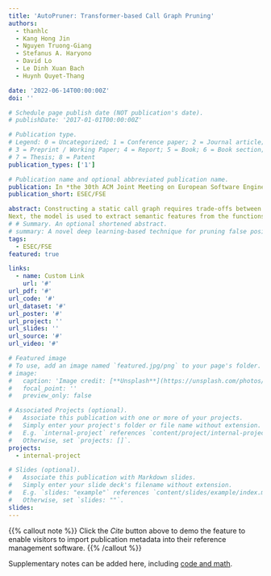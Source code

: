 ```yaml
---
title: 'AutoPruner: Transformer-based Call Graph Pruning'
authors:
  - thanhlc
  - Kang Hong Jin
  - Nguyen Truong-Giang
  - Stefanus A. Haryono
  - David Lo
  - Le Dinh Xuan Bach
  - Huynh Quyet-Thang

date: '2022-06-14T00:00:00Z'
doi: ''

# Schedule page publish date (NOT publication's date).
# publishDate: '2017-01-01T00:00:00Z'

# Publication type.
# Legend: 0 = Uncategorized; 1 = Conference paper; 2 = Journal article;
# 3 = Preprint / Working Paper; 4 = Report; 5 = Book; 6 = Book section;
# 7 = Thesis; 8 = Patent
publication_types: ['1']

# Publication name and optional abbreviated publication name.
publication: In *the 30th ACM Joint Meeting on European Software Engineering Conference and Symposium on the Foundations of Software Engineering, Research Track*
publication_short: ESEC/FSE

abstract: Constructing a static call graph requires trade-offs between soundness and precision. Program analysis techniques for constructing call graphs are unfortunately usually  imprecise. To address this problem, researchers have recently proposed *call graph pruning* empowered by machine learning to post-process call graphs constructed by static analysis. A machine learning model is built to capture information from the call graph by extracting structural features for use in a random forest classifier. It then removes edges that are predicted to be false positives. Despite the improvements shown by machine learning models, they are still limited as they do not consider the source code semantics and thus often are not able to effectively distinguish true and false positives. In this paper, we present a novel call graph pruning technique, AutoPruner, for eliminating false positives in call graphs via both statistical semantic and structural analysis. Given a call graph constructed by traditional static analysis tools, AutoPruner takes a Transformer-based approach to capture the semantic relationships between the caller and callee functions associated with each edge in the call graph. To do so, AutoPruner fine-tunes a model of code that was pre-trained on a large corpus to represent source code based on descriptions of its semantics.
Next, the model is used to extract semantic features from the functions related to each edge in the call graph. AutoPruner uses these semantic features together with the structural features extracted from the call graph to classify each edge via a feed-forward neural network. Our empirical evaluation on a benchmark dataset of  real-world programs shows that AutoPruner outperforms the state-of-the-art baselines, improving on F-measure by up to 13% in identifying false-positive edges in a static call graph. Moreover, AutoPruner achieves improvements on two client analyses, including halving the false alarm rate on null pointer analysis and over 10% improvements on monomorphic call-site detection. Additionally, our ablation study and qualitative analysis show that the semantic features extracted by AutoPruner capture a remarkable amount of information for distinguishing between true and false positives.
# # Summary. An optional shortened abstract.
# summary: A novel deep learning-based technique for pruning false positives in static call graphs. 
tags:
  - ESEC/FSE
featured: true

links:
  - name: Custom Link
    url: '#'
url_pdf: '#'
url_code: '#'
url_dataset: '#'
url_poster: '#'
url_project: ''
url_slides: ''
url_source: '#'
url_video: '#'

# Featured image
# To use, add an image named `featured.jpg/png` to your page's folder.
# image:
#   caption: 'Image credit: [**Unsplash**](https://unsplash.com/photos/pLCdAaMFLTE)'
#   focal_point: ''
#   preview_only: false

# Associated Projects (optional).
#   Associate this publication with one or more of your projects.
#   Simply enter your project's folder or file name without extension.
#   E.g. `internal-project` references `content/project/internal-project/index.md`.
#   Otherwise, set `projects: []`.
projects:
  - internal-project

# Slides (optional).
#   Associate this publication with Markdown slides.
#   Simply enter your slide deck's filename without extension.
#   E.g. `slides: "example"` references `content/slides/example/index.md`.
#   Otherwise, set `slides: ""`.
slides:
---
```


{{% callout note %}}
Click the _Cite_ button above to demo the feature to enable visitors to import publication metadata into their reference management software.
{{% /callout %}}

Supplementary notes can be added here, including [code and math](https://wowchemy.com/docs/content/writing-markdown-latex/).
